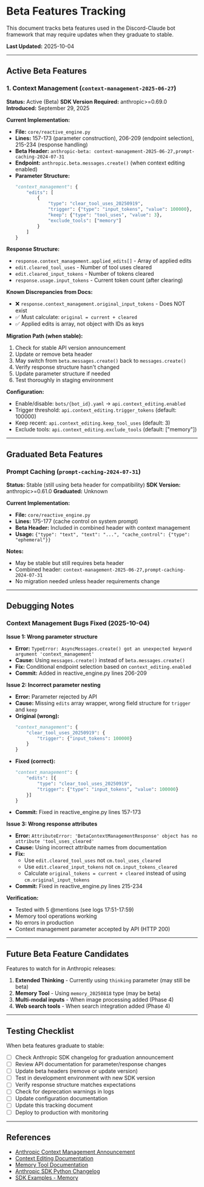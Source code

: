 # Beta Features Tracking

This document tracks beta features used in the Discord-Claude bot framework that may require updates when they graduate to stable.

**Last Updated:** 2025-10-04

---

## Active Beta Features

### 1. Context Management (`context-management-2025-06-27`)

**Status:** Active (Beta)
**SDK Version Required:** anthropic>=0.69.0
**Introduced:** September 29, 2025

**Current Implementation:**
- **File:** `core/reactive_engine.py`
- **Lines:** 157-173 (parameter construction), 206-209 (endpoint selection), 215-234 (response handling)
- **Beta Header:** `anthropic-beta: context-management-2025-06-27,prompt-caching-2024-07-31`
- **Endpoint:** `anthropic.beta.messages.create()` (when context editing enabled)
- **Parameter Structure:**
  ```python
  "context_management": {
      "edits": [
          {
              "type": "clear_tool_uses_20250919",
              "trigger": {"type": "input_tokens", "value": 100000},
              "keep": {"type": "tool_uses", "value": 3},
              "exclude_tools": ["memory"]
          }
      ]
  }
  ```

**Response Structure:**
- `response.context_management.applied_edits[]` - Array of applied edits
- `edit.cleared_tool_uses` - Number of tool uses cleared
- `edit.cleared_input_tokens` - Number of tokens cleared
- `response.usage.input_tokens` - Current token count (after clearing)

**Known Discrepancies from Docs:**
- ❌ `response.context_management.original_input_tokens` - Does NOT exist
- ✅ Must calculate: `original = current + cleared`
- ✅ Applied edits is array, not object with IDs as keys

**Migration Path (when stable):**
1. Check for stable API version announcement
2. Update or remove beta header
3. May switch from `beta.messages.create()` back to `messages.create()`
4. Verify response structure hasn't changed
5. Update parameter structure if needed
6. Test thoroughly in staging environment

**Configuration:**
- Enable/disable: `bots/{bot_id}.yaml` → `api.context_editing.enabled`
- Trigger threshold: `api.context_editing.trigger_tokens` (default: 100000)
- Keep recent: `api.context_editing.keep_tool_uses` (default: 3)
- Exclude tools: `api.context_editing.exclude_tools` (default: ["memory"])

---

## Graduated Beta Features

### Prompt Caching (`prompt-caching-2024-07-31`)

**Status:** Stable (still using beta header for compatibility)
**SDK Version:** anthropic>=0.61.0
**Graduated:** Unknown

**Current Implementation:**
- **File:** `core/reactive_engine.py`
- **Lines:** 175-177 (cache control on system prompt)
- **Beta Header:** Included in combined header with context management
- **Usage:** `{"type": "text", "text": "...", "cache_control": {"type": "ephemeral"}}`

**Notes:**
- May be stable but still requires beta header
- Combined header: `context-management-2025-06-27,prompt-caching-2024-07-31`
- No migration needed unless header requirements change

---

## Debugging Notes

### Context Management Bugs Fixed (2025-10-04)

**Issue 1: Wrong parameter structure**
- **Error:** `TypeError: AsyncMessages.create() got an unexpected keyword argument 'context_management'`
- **Cause:** Using `messages.create()` instead of `beta.messages.create()`
- **Fix:** Conditional endpoint selection based on `context_editing.enabled`
- **Commit:** Added in reactive_engine.py lines 206-209

**Issue 2: Incorrect parameter nesting**
- **Error:** Parameter rejected by API
- **Cause:** Missing `edits` array wrapper, wrong field structure for `trigger` and `keep`
- **Original (wrong):**
  ```python
  "context_management": {
      "clear_tool_uses_20250919": {
          "trigger": {"input_tokens": 100000}
      }
  }
  ```
- **Fixed (correct):**
  ```python
  "context_management": {
      "edits": [{
          "type": "clear_tool_uses_20250919",
          "trigger": {"type": "input_tokens", "value": 100000}
      }]
  }
  ```
- **Commit:** Fixed in reactive_engine.py lines 157-173

**Issue 3: Wrong response attributes**
- **Error:** `AttributeError: 'BetaContextManagementResponse' object has no attribute 'tool_uses_cleared'`
- **Cause:** Using incorrect attribute names from documentation
- **Fix:**
  - Use `edit.cleared_tool_uses` not `cm.tool_uses_cleared`
  - Use `edit.cleared_input_tokens` not `cm.input_tokens_cleared`
  - Calculate `original_tokens = current + cleared` instead of using `cm.original_input_tokens`
- **Commit:** Fixed in reactive_engine.py lines 215-234

**Verification:**
- Tested with 5 @mentions (see logs 17:51-17:59)
- Memory tool operations working
- No errors in production
- Context management parameter accepted by API (HTTP 200)

---

## Future Beta Feature Candidates

Features to watch for in Anthropic releases:

1. **Extended Thinking** - Currently using `thinking` parameter (may still be beta)
2. **Memory Tool** - Using `memory_20250818` type (may be beta)
3. **Multi-modal inputs** - When image processing added (Phase 4)
4. **Web search tools** - When search integration added (Phase 4)

---

## Testing Checklist

When beta features graduate to stable:

- [ ] Check Anthropic SDK changelog for graduation announcement
- [ ] Review API documentation for parameter/response changes
- [ ] Update beta headers (remove or update version)
- [ ] Test in development environment with new SDK version
- [ ] Verify response structure matches expectations
- [ ] Check for deprecation warnings in logs
- [ ] Update configuration documentation
- [ ] Update this tracking document
- [ ] Deploy to production with monitoring

---

## References

- [Anthropic Context Management Announcement](https://www.anthropic.com/news/context-management)
- [Context Editing Documentation](https://docs.claude.com/en/docs/build-with-claude/context-editing)
- [Memory Tool Documentation](https://docs.claude.com/en/docs/agents-and-tools/tool-use/memory-tool)
- [Anthropic SDK Python Changelog](https://github.com/anthropics/anthropic-sdk-python/blob/main/CHANGELOG.md)
- [SDK Examples - Memory](https://github.com/anthropics/anthropic-sdk-python/blob/main/examples/memory/basic.py)
